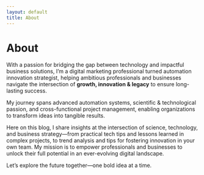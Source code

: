 ```yaml
---
layout: default
title: About
---
```


# About

With a passion for bridging the gap between technology and impactful business solutions, I’m a digital marketing professional turned automation innovation strategist, helping ambitious professionals and businesses navigate the intersection of **growth, innovation & legacy** to ensure long-lasting success. 

My journey spans advanced automation systems, scientific & technological passion, and cross-functional project management, enabling organizations to transform ideas into tangible results.

Here on this blog, I share insights at the intersection of science, technology, and business strategy—from practical tech tips and lessons learned in complex projects, to trend analysis and tips for fostering innovation in your own team. My mission is to empower professionals and businesses to unlock their full potential in an ever-evolving digital landscape.

Let’s explore the future together—one bold idea at a time.
